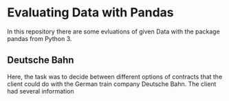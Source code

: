 # Evaluating Data with Pandas

In this repository there are some evluations of given Data with the package pandas from Python 3.

## Deutsche Bahn

Here, the task was to decide between different options of contracts that the client could do with the German train company Deutsche Bahn. The client had several information 
